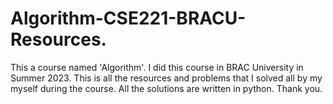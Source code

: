 # Algorithm-CSE221-BRACU-Resources.
This a course named 'Algorithm'. I did this course in BRAC University in Summer 2023. This is all the resources and problems that I solved all by my myself during the course. All the solutions are written in python. Thank you.
